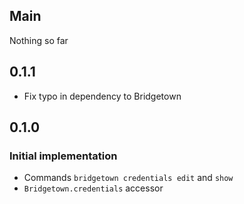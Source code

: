 ## Main

Nothing so far

## 0.1.1

* Fix typo in dependency to Bridgetown

## 0.1.0

### Initial implementation

* Commands `bridgetown credentials edit` and `show`
* `Bridgetown.credentials` accessor
